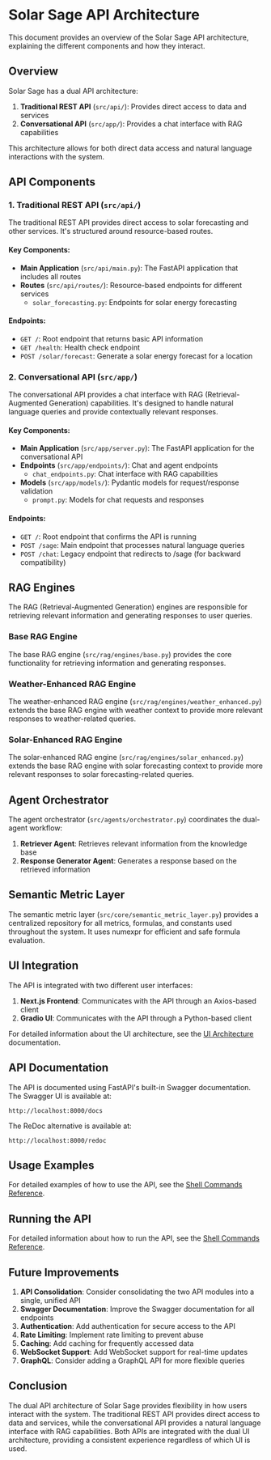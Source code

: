 # Solar Sage API Architecture

This document provides an overview of the Solar Sage API architecture, explaining the different components and how they interact.

## Overview

Solar Sage has a dual API architecture:

1. **Traditional REST API** (`src/api/`): Provides direct access to data and services
2. **Conversational API** (`src/app/`): Provides a chat interface with RAG capabilities

This architecture allows for both direct data access and natural language interactions with the system.

## API Components

### 1. Traditional REST API (`src/api/`)

The traditional REST API provides direct access to solar forecasting and other services. It's structured around resource-based routes.

#### Key Components:

- **Main Application** (`src/api/main.py`): The FastAPI application that includes all routes
- **Routes** (`src/api/routes/`): Resource-based endpoints for different services
  - `solar_forecasting.py`: Endpoints for solar energy forecasting

#### Endpoints:

- `GET /`: Root endpoint that returns basic API information
- `GET /health`: Health check endpoint
- `POST /solar/forecast`: Generate a solar energy forecast for a location

### 2. Conversational API (`src/app/`)

The conversational API provides a chat interface with RAG (Retrieval-Augmented Generation) capabilities. It's designed to handle natural language queries and provide contextually relevant responses.

#### Key Components:

- **Main Application** (`src/app/server.py`): The FastAPI application for the conversational API
- **Endpoints** (`src/app/endpoints/`): Chat and agent endpoints
  - `chat_endpoints.py`: Chat interface with RAG capabilities
- **Models** (`src/app/models/`): Pydantic models for request/response validation
  - `prompt.py`: Models for chat requests and responses

#### Endpoints:

- `GET /`: Root endpoint that confirms the API is running
- `POST /sage`: Main endpoint that processes natural language queries
- `POST /chat`: Legacy endpoint that redirects to /sage (for backward compatibility)

## RAG Engines

The RAG (Retrieval-Augmented Generation) engines are responsible for retrieving relevant information and generating responses to user queries.

### Base RAG Engine

The base RAG engine (`src/rag/engines/base.py`) provides the core functionality for retrieving information and generating responses.

### Weather-Enhanced RAG Engine

The weather-enhanced RAG engine (`src/rag/engines/weather_enhanced.py`) extends the base RAG engine with weather context to provide more relevant responses to weather-related queries.

### Solar-Enhanced RAG Engine

The solar-enhanced RAG engine (`src/rag/engines/solar_enhanced.py`) extends the base RAG engine with solar forecasting context to provide more relevant responses to solar forecasting-related queries.

## Agent Orchestrator

The agent orchestrator (`src/agents/orchestrator.py`) coordinates the dual-agent workflow:

1. **Retriever Agent**: Retrieves relevant information from the knowledge base
2. **Response Generator Agent**: Generates a response based on the retrieved information

## Semantic Metric Layer

The semantic metric layer (`src/core/semantic_metric_layer.py`) provides a centralized repository for all metrics, formulas, and constants used throughout the system. It uses numexpr for efficient and safe formula evaluation.

## UI Integration

The API is integrated with two different user interfaces:

1. **Next.js Frontend**: Communicates with the API through an Axios-based client
2. **Gradio UI**: Communicates with the API through a Python-based client

For detailed information about the UI architecture, see the [UI Architecture](ui_architecture.md) documentation.

## API Documentation

The API is documented using FastAPI's built-in Swagger documentation. The Swagger UI is available at:

```
http://localhost:8000/docs
```

The ReDoc alternative is available at:

```
http://localhost:8000/redoc
```

## Usage Examples

For detailed examples of how to use the API, see the [Shell Commands Reference](../reference/shell_commands.md#api-testing-commands).

## Running the API

For detailed information about how to run the API, see the [Shell Commands Reference](../reference/shell_commands.md#api-server-commands).

## Future Improvements

1. **API Consolidation**: Consider consolidating the two API modules into a single, unified API
2. **Swagger Documentation**: Improve the Swagger documentation for all endpoints
3. **Authentication**: Add authentication for secure access to the API
4. **Rate Limiting**: Implement rate limiting to prevent abuse
5. **Caching**: Add caching for frequently accessed data
6. **WebSocket Support**: Add WebSocket support for real-time updates
7. **GraphQL**: Consider adding a GraphQL API for more flexible queries

## Conclusion

The dual API architecture of Solar Sage provides flexibility in how users interact with the system. The traditional REST API provides direct access to data and services, while the conversational API provides a natural language interface with RAG capabilities. Both APIs are integrated with the dual UI architecture, providing a consistent experience regardless of which UI is used.
